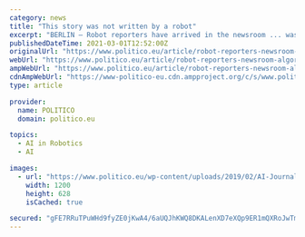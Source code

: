 ```yaml
---
category: news
title: "This story was not written by a robot"
excerpt: "BERLIN — Robot reporters have arrived in the newsroom ... was launched in September 2017 as a joint venture of the U.K.'s Press Association and startup Urbs Media, with more than €700,000 of funding from Google’s News Initiative."
publishedDateTime: 2021-03-01T12:52:00Z
originalUrl: "https://www.politico.eu/article/robot-reporters-newsroom-algorithms-artificial-intelligence/"
webUrl: "https://www.politico.eu/article/robot-reporters-newsroom-algorithms-artificial-intelligence/"
ampWebUrl: "https://www.politico.eu/article/robot-reporters-newsroom-algorithms-artificial-intelligence/amp/"
cdnAmpWebUrl: "https://www-politico-eu.cdn.ampproject.org/c/s/www.politico.eu/article/robot-reporters-newsroom-algorithms-artificial-intelligence/amp/"
type: article

provider:
  name: POLITICO
  domain: politico.eu

topics:
  - AI in Robotics
  - AI

images:
  - url: "https://www.politico.eu/wp-content/uploads/2019/02/AI-Journalists-Finalcrop-1200x628.jpg"
    width: 1200
    height: 628
    isCached: true

secured: "gFE7RRuTPuWHd9fyZE0jKwA4/6aUQJhKWQ8DKALenXD7eXQp9ER1mQXRoJwTm5Z6t1dWuEzkSULVsFU52n6Q0GH+aSdyLrSn+LRq+C4B/tDow/bemMQwPuwa1unrRLVpvDDdFF24FHp6Xw0dAtIKcbuDZMxcfyhKHa+pRqjdko7gwsvh7wd/IvIpGt3tquvEQ07z8LTZwybnVYw8h+QkpfshSLUKQHYOGH3LA9eRwEGu78E6Kjv6ot12nzYzhhEHhXb5vBIJpVPYtQyT6WqzLvq3eCmWjMtyd0/H9ae+6RmJbTNJmcN/WGa/Q+KTIZLAmti/KUd01edJcZvebQCmEKMIB03ikMcC+oaV+Rzb1WY=;uj2EH6+OWxV9xQN5bJvVKQ=="
---
```


